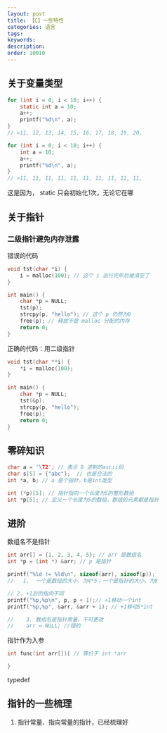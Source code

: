 ```yaml
---
layout: post
title: 【C】一些特性
categories: 语言
tags:
keywords:
description:
order: 10010
---
```




## 关于变量类型

```c
for (int i = 0; i < 10; i++) {
    static int a = 10;
    a++;
    printf("%d\n", a);
}
// >11, 12, 13, 14, 15, 16, 17, 18, 19, 20,

for (int i = 0; i < 10; i++) {
    int a = 10;
    a++;
    printf("%d\n", a);
}
// >11, 11, 11, 11, 11, 11, 11, 11, 11, 11,
```

这是因为， static 只会初始化1次，无论它在哪


## 关于指针

### 二级指针避免内存泄露
错误的代码
```c
void tst(char *i) {
    i = malloc(100); // 这个 i 运行完毕后被清空了
}

int main() {
    char *p = NULL;
    tst(p);
    strcpy(p, "hello"); // 这个 p 仍然为0
    free(p); // 释放不是 malloc 分配的内存
    return 0;
}
```

正确的代码：用二级指针
```c
void tst(char **i) {
    *i = malloc(100);
}

int main() {
    char *p = NULL;
    tst(&p);
    strcpy(p, "hello");
    free(p);
    return 0;
}
```


## 零碎知识

```c
char a = '\72'; // 表示 8 进制的ascii码
char s[5] = {"abc"};  // 也是合法的
int *a, b; // a 是个指针，b是int类型

```


```c
int (*p)[5]; // 指针指向一个长度为5的整形数组
int *p[5]; // 定义一个长度为5的数组，数组的元素都是指针
```

## 进阶

数组名不是指针

```c
int arr[] = {1, 2, 3, 4, 5}; // arr 是数组名
int *p = (int *) &arr; // p 是指针

printf("%ld != %ld\n", sizeof(arr), sizeof(p));
//   1.  一个是数组的大小，为4*5；一个是指针的大小，为8

// 2. +1后的指向不同
printf("%p,%p\n", p, p + 1);// +1移动一个int
printf("%p,%p", &arr, &arr + 1); // +1移动5*int

//    3. 数组名是指针常量，不可更改
//    arr = NULL; //错的

```


指针作为入参
```c
int func(int arr[]){ // 等价于 int *arr

}
```

typedef


## 指针的一些梳理

1. 指针常量、指向常量的指针，已经梳理好
